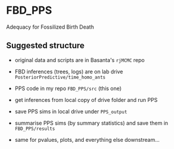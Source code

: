 # FBD_PPS
Adequacy for Fossilized Birth Death

## Suggested structure
- original data and scripts are in Basanta's `rjMCMC` repo
- FBD inferences (trees, logs) are on lab drive `PosteriorPredictive/time_homo_ants`
- PPS code in my repo `FBD_PPS/src` (this one)

- get inferences from local copy of drive folder and run PPS
- save PPS sims in local drive under `PPS_output`
- summarise PPS sims (by summary statistics) and save them in `FBD_PPS/results`
- same for pvalues, plots, and everything else downstream...
